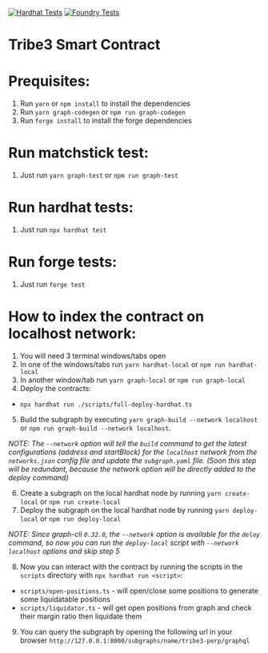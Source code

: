 <!-- If you want badge for Github Actions & NPM version, uncomment these! -->
[![Hardhat Tests](https://github.com/Tribe3-xyz/tribe3-smart-contract/actions/workflows/hardhat-test.yml/badge.svg)](https://github.com/Tribe3-xyz/tribe3-smart-contract/actions/workflows/hardhat-test.yml)
[![Foundry Tests](https://github.com/Tribe3-xyz/tribe3-smart-contract/actions/workflows/foundry-test.yml/badge.svg)](https://github.com/Tribe3-xyz/tribe3-smart-contract/actions/workflows/foundry-test.yml)
<!-- [![Integration Tests](https://github.com/mattstam/solidity-template/actions/workflows/integration-test.yaml/badge.svg)](https://github.com/mattstam/solidity-template/actions/workflows/integration-test.yaml)
[![Slither Static Analysis](https://github.com/mattstam/solidity-template/actions/workflows/slither.yaml/badge.svg)](https://github.com/mattstam/solidity-template/actions/workflows/slither.yaml)
[![Lint](https://github.com/mattstam/solidity-template/actions/workflows/lint.yaml/badge.svg)](https://github.com/mattstam/solidity-template/actions/workflows/lint.yaml)
[![NPM Version](https://img.shields.io/npm/v/@mattstam/solidity-template/latest.svg)](https://www.npmjs.com/package/@mattstam/solidity-template/v/latest) -->
# Tribe3 Smart Contract

# Prequisites:
1. Run `yarn` or `npm install` to install the dependencies
2. Run `yarn graph-codegen` or `npm run graph-codegen`
3. Run `forge install` to install the forge dependencies
# Run matchstick test:
1. Just run `yarn graph-test` or `npm run graph-test`

# Run hardhat tests:
1. Just run `npx hardhat test`

# Run forge tests:
1. Just run `forge test`

# How to index the contract on localhost network:
1. You will need 3 terminal windows/tabs open
2. In one of the windows/tabs run `yarn hardhat-local` or `npm run hardhat-local`
3. In another window/tab run `yarn graph-local` or `npm run graph-local`
4. Deploy the contracts:
  - `npx hardhat run ./scripts/full-deploy-hardhat.ts`
 
5. Build the subgraph by executing `yarn graph-build --network localhost` or `npm run graph-build --network localhost`. 

*NOTE: The `--network` option will tell the `build` command to get the latest configurations (address and startBlock) for the `localhost` network from the `networks.json` config file and update the `subgraph.yaml` file. (Soon this step will be redundant, because the network option will be directly added to the deploy command)*

6. Create a subgraph on the local hardhat node by running `yarn create-local` or `npm run create-local`
7. Deploy the subgraph on the local hardhat node by running `yarn deploy-local` or `npm run deploy-local`

*NOTE: Since graph-cli `0.32.0`, the `--network` option is available for the `deloy` command, so now you can run the `deploy-local` script with `--network localhost` options and skip step 5*

8. Now you can interact with the contract by running the scripts in the `scripts` directory with `npx hardhat run <script>`:
  - `scripts/open-positions.ts` - will open/close some positions to generate some liquidatable positions
  - `scripts/liquidator.ts` - will get open positions from graph and check their margin ratio then liquidate them
 
9. You can query the subgraph by opening the following url in your browser `http://127.0.0.1:8000/subgraphs/name/tribe3-perp/graphql`
